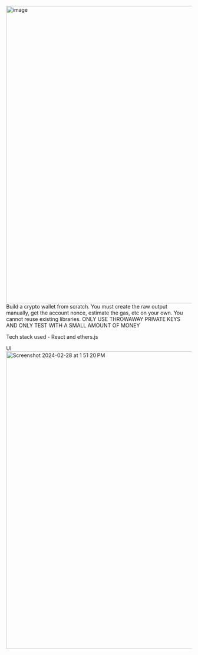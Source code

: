 <img width="805" alt="image" src="https://github.com/naveensmacks/metana-bootcamp/assets/60218412/ee99d7e6-0369-4403-bcc1-80b54783036c">Build a crypto wallet from scratch. You must create the raw output manually, get the account nonce, estimate the gas, etc on your own. You cannot reuse existing libraries. ONLY USE THROWAWAY PRIVATE KEYS AND ONLY TEST WITH A SMALL AMOUNT OF MONEY

Tech stack used - React and ethers.js

UI
<img width="805" alt="Screenshot 2024-02-28 at 1 51 20 PM" src="https://github.com/naveensmacks/metana-bootcamp/assets/60218412/203c632d-a6d4-463c-a1d0-5f9be0660a79">

